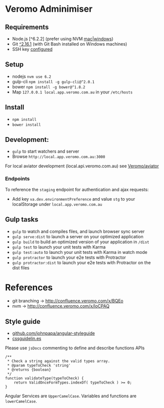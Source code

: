 Veromo Adminimiser
===

## Requirements
- Node.js [^6.2.2] (prefer using NVM [mac](https://github.com/creationix/nvm)|[windows](https://github.com/coreybutler/nvm-windows))
- Git [^2.16.1](https://git-scm.com/downloads) (with Git Bash installed on Windows machines)
- SSH key [configured](https://help.github.com/articles/generating-a-new-ssh-key-and-adding-it-to-the-ssh-agent/)

## Setup
 - nodejs `nvm use 6.2`
 - gulp-cli `npm install -g gulp-cli@^2.0.1`
 - bower `npm install -g bower@^1.8.2`
 - Map `127.0.0.1 local.app.veromo.com.au` in your `/etc/hosts`
 
## Install
 - `npm install`
 - `bower install`

## Development:
 - `gulp` to start watchers and server
 - Browse `http://local.app.veromo.com.au:3000`

For local aviator development (local.api.veromo.com.au) see [Veromo/aviator](https://github.com/Veromo/aviator)

### Endpoints
 To reference the `staging` endpoint for authentication and ajax requests:
 - Add key `va.dev.environmentPreference` and value `stg` to your localStorage under `local.app.veromo.com.au`

## Gulp tasks
* `gulp` to watch and compiles files, and launch browser sync server
* `gulp serve:dist` to launch a server on your optimized application
* `gulp build` to build an optimized version of your application in `/dist`
* `gulp test` to launch your unit tests with Karma
* `gulp test:auto` to launch your unit tests with Karma in watch mode
* `gulp protractor` to launch your e2e tests with Protractor
* `gulp protractor:dist` to launch your e2e tests with Protractor on the dist files

# References
- git branching -> http://confluence.veromo.com/x/BQEo
- nvm -> http://confluence.veromo.com/x/loCPAQ

## Style guide
 - [github.com/johnpapa/angular-styleguide](https://github.com/johnpapa/angular-styleguide/tree/master/a1)
 - [cssguidelin.es](http://cssguidelin.es/)

Please use `jsDocs` commenting to define and describe functions APIs
```
/**
 * Check a string against the valid types array.
 * @param typeToCheck 'string'
 * @returns {boolean}
 */
function validateType(typeToCheck) {
    return ValidOnceFormTypes.indexOf( typeToCheck ) >= 0;
}
```

Angular Services are `UpperCamelCase`. Variables and functions are `lowerCamelCase`.
